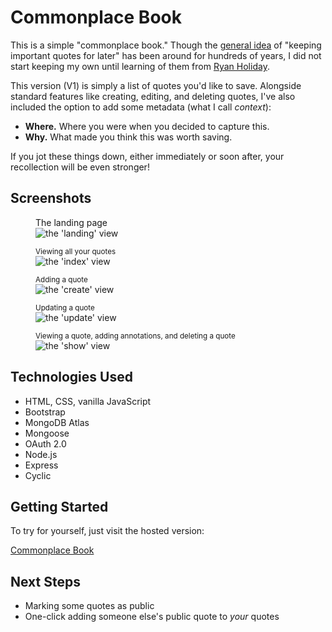 # Commonplace Book 
This is a simple "commonplace book." Though the [general idea](https://en.wikipedia.org/wiki/Commonplace_book) of "keeping important quotes for later" has been around for hundreds of years, I did not start keeping my own until learning of them from [Ryan Holiday](https://ryanholiday.net/how-and-why-to-keep-a-commonplace-book/). 

This version (V1) is simply a list of quotes you'd like to save. Alongside standard features like creating, editing, and deleting quotes, I've also included the option to add some metadata (what I call *context*):
- **Where.** Where you were when you decided to capture this.
- **Why.** What made you think this was worth saving.

If you jot these things down, either immediately or soon after, your recollection will be even stronger!

## Screenshots

<figure>
<figcaption>The landing page</figcaption>
<img src="https://i.imgur.com/Ci3hVRy.png" alt="the 'landing' view">
</figure>

<figure>
<figcaption><small>Viewing all your quotes</small></figcaption>
<img src="https://i.imgur.com/mKPtuxw.png" alt="the 'index' view">
</figure>

<figure>
<figcaption><small>Adding a quote</small></figcaption>
<img src="https://i.imgur.com/K0jfjVy.png" alt="the 'create' view">
</figure>

<figure>
<figcaption><small>Updating a quote</small></figcaption>
<img src="https://i.imgur.com/GVmQSFK.png" alt="the 'update' view">
</figure>

<figure>
<figcaption><small>Viewing a quote, adding annotations, and deleting a quote</small></figcaption>
<img src="https://i.imgur.com/hGXg8Zh.png" alt="the 'show' view">
</figure>

## Technologies Used

- HTML, CSS, vanilla JavaScript
- Bootstrap
- MongoDB Atlas
- Mongoose
- OAuth 2.0
- Node.js
- Express
- Cyclic

## Getting Started

To try for yourself, just visit the hosted version:

[Commonplace Book](https://anxious-lion-tank-top.cyclic.app/)

## Next Steps
- Marking some quotes as public
- One-click adding someone else's public quote to *your* quotes